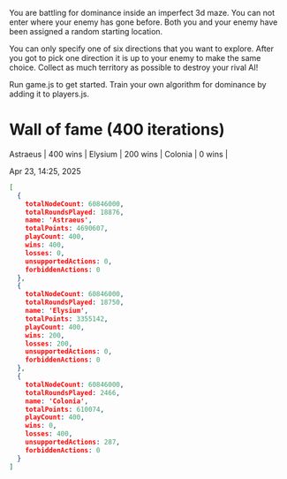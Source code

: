 You are battling for dominance inside an imperfect 3d maze.
You can not enter where your enemy has gone before. 
Both you and your enemy have been assigned a random starting location.

You can only specify one of six directions that you want to explore.
After you got to pick one direction it is up to your enemy to make the same choice.
Collect as much territory as possible to destroy your rival AI!

Run game.js to get started. Train your own algorithm for dominance by adding it to players.js.

# Wall of fame (400 iterations)
Astraeus | 400 wins |
Elysium  | 200 wins |
Colonia  | 0 wins   |

Apr 23, 14:25, 2025
```json
[
  {
    totalNodeCount: 60846000,
    totalRoundsPlayed: 18876,
    name: 'Astraeus',
    totalPoints: 4690607,
    playCount: 400,
    wins: 400,
    losses: 0,
    unsupportedActions: 0,
    forbiddenActions: 0
  },
  {
    totalNodeCount: 60846000,
    totalRoundsPlayed: 18750,
    name: 'Elysium',
    totalPoints: 3355142,
    playCount: 400,
    wins: 200,
    losses: 200,
    unsupportedActions: 0,
    forbiddenActions: 0
  },
  {
    totalNodeCount: 60846000,
    totalRoundsPlayed: 2466,
    name: 'Colonia',
    totalPoints: 610074,
    playCount: 400,
    wins: 0,
    losses: 400,
    unsupportedActions: 287,
    forbiddenActions: 0
  }
]
```